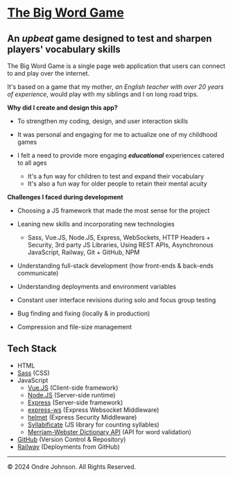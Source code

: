 # [The Big Word Game](https://thebigwordgame.com)
## An _upbeat_ game designed to test and sharpen players' vocabulary skills
The Big Word Game is a single page web application that users can connect to and play over the internet.

It's based on a game that my mother, _an English teacher with over 20 years of experience_, would play with my siblings and I on long road trips. 

**Why did I create and design this app?**
- To strengthen my coding, design, and user interaction skills
- It was personal and engaging for me to actualize one of my childhood games
- I felt a need to provide more engaging ***educational*** experiences catered to all ages
  
  - It's a fun way for children to test and expand their vocabulary
  - It's also a fun way for older people to retain their mental acuity

**Challenges I faced during development**
- Choosing a JS framework that made the most sense for the project
- Leaning new skills and incorporating new technologies
  
  - Sass, Vue.JS, Node.JS, Express, WebSockets, HTTP Headers + Security, 3rd party JS Libraries, Using REST APIs, Asynchronous JavaScript, Railway, Git + GitHub, NPM
- Understanding full-stack development (how front-ends & back-ends communicate)
- Understanding deployments and environment variables
- Constant user interface revisions during solo and focus group testing
- Bug finding and fixing (locally & in production)
- Compression and file-size management

## Tech Stack
- HTML
- [Sass](https://sass-lang.com/) (CSS)
- JavaScript
  - [Vue.JS](https://vuejs.org/) (Client-side framework)
  - [Node.JS](https://nodejs.org/en) (Server-side runtime)
  - [Express](https://expressjs.com/) (Server-side framework)
  - [express-ws](https://www.npmjs.com/package/express-ws) (Express Websocket Middleware)
  - [helmet](https://www.npmjs.com/package/helmet) (Express Security Middleware)
  - [Syllabificate](https://github.com/EndaHallahan/syllabificate) (JS library for counting syllables)
  - [Merriam-Webster Dictionary API](https://dictionaryapi.com/) (API for word validation)
 - [GitHub](https://github.com) (Version Control & Repository)
 - [Railway](https://railway.app) (Deployments from GitHub)

- - -
© 2024 Ondre Johnson. All Rights Reserved.

